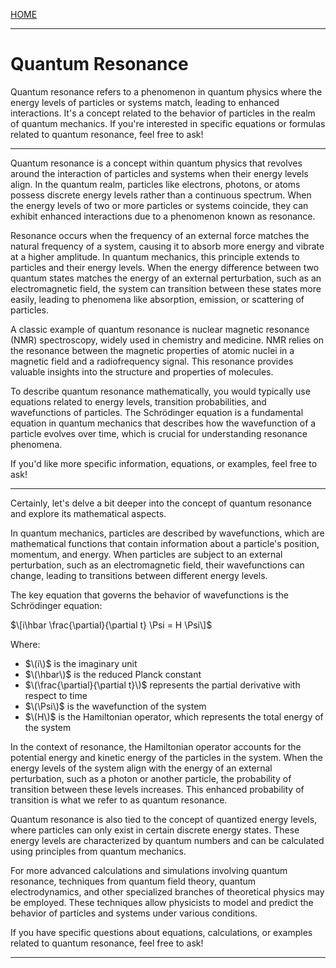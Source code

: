 [HOME](/README.md)  

---    

# Quantum Resonance   

Quantum resonance refers to a phenomenon in quantum physics where the energy levels of particles or systems match, leading to enhanced interactions. It's a concept related to the behavior of particles in the realm of quantum mechanics. If you're interested in specific equations or formulas related to quantum resonance, feel free to ask!

---   

Quantum resonance is a concept within quantum physics that revolves around the interaction of particles and systems when their energy levels align. In the quantum realm, particles like electrons, photons, or atoms possess discrete energy levels rather than a continuous spectrum. When the energy levels of two or more particles or systems coincide, they can exhibit enhanced interactions due to a phenomenon known as resonance.

Resonance occurs when the frequency of an external force matches the natural frequency of a system, causing it to absorb more energy and vibrate at a higher amplitude. In quantum mechanics, this principle extends to particles and their energy levels. When the energy difference between two quantum states matches the energy of an external perturbation, such as an electromagnetic field, the system can transition between these states more easily, leading to phenomena like absorption, emission, or scattering of particles.

A classic example of quantum resonance is nuclear magnetic resonance (NMR) spectroscopy, widely used in chemistry and medicine. NMR relies on the resonance between the magnetic properties of atomic nuclei in a magnetic field and a radiofrequency signal. This resonance provides valuable insights into the structure and properties of molecules.

To describe quantum resonance mathematically, you would typically use equations related to energy levels, transition probabilities, and wavefunctions of particles. The Schrödinger equation is a fundamental equation in quantum mechanics that describes how the wavefunction of a particle evolves over time, which is crucial for understanding resonance phenomena.

If you'd like more specific information, equations, or examples, feel free to ask!

---   

Certainly, let's delve a bit deeper into the concept of quantum resonance and explore its mathematical aspects.

In quantum mechanics, particles are described by wavefunctions, which are mathematical functions that contain information about a particle's position, momentum, and energy. When particles are subject to an external perturbation, such as an electromagnetic field, their wavefunctions can change, leading to transitions between different energy levels.

The key equation that governs the behavior of wavefunctions is the Schrödinger equation:

$\[i\hbar \frac{\partial}{\partial t} \Psi = H \Psi\]$

Where:
- $\(i\)$ is the imaginary unit
- $\(\hbar\)$ is the reduced Planck constant
- $\(\frac{\partial}{\partial t}\)$ represents the partial derivative with respect to time
- $\(\Psi\)$ is the wavefunction of the system
- $\(H\)$ is the Hamiltonian operator, which represents the total energy of the system

In the context of resonance, the Hamiltonian operator accounts for the potential energy and kinetic energy of the particles in the system. When the energy levels of the system align with the energy of an external perturbation, such as a photon or another particle, the probability of transition between these levels increases. This enhanced probability of transition is what we refer to as quantum resonance.

Quantum resonance is also tied to the concept of quantized energy levels, where particles can only exist in certain discrete energy states. These energy levels are characterized by quantum numbers and can be calculated using principles from quantum mechanics.

For more advanced calculations and simulations involving quantum resonance, techniques from quantum field theory, quantum electrodynamics, and other specialized branches of theoretical physics may be employed. These techniques allow physicists to model and predict the behavior of particles and systems under various conditions.

If you have specific questions about equations, calculations, or examples related to quantum resonance, feel free to ask!

---





